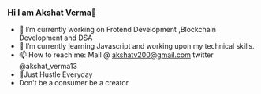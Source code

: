 ### Hi I am Akshat Verma👋
- 🔭 I’m currently working on Frotend Development ,Blockchain Development and DSA
- 🌱 I’m currently learning Javascript and working upon my technical skills.
- 📫 How to reach me: Mail @ akshatv200@gmail.com
                      twitter @akshat_verma13
- 🤞Just Hustle Everyday 
- Don't be a consumer be a creator 

